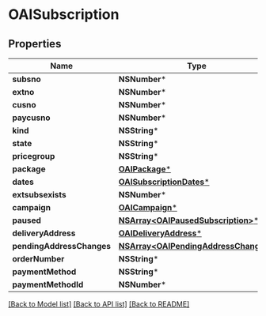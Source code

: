 # OAISubscription

## Properties
Name | Type | Description | Notes
------------ | ------------- | ------------- | -------------
**subsno** | **NSNumber*** |  | 
**extno** | **NSNumber*** |  | 
**cusno** | **NSNumber*** |  | 
**paycusno** | **NSNumber*** |  | 
**kind** | **NSString*** |  | 
**state** | **NSString*** |  | 
**pricegroup** | **NSString*** |  | [optional] 
**package** | [**OAIPackage***](OAIPackage.md) |  | 
**dates** | [**OAISubscriptionDates***](OAISubscriptionDates.md) |  | 
**extsubsexists** | **NSNumber*** |  | 
**campaign** | [**OAICampaign***](OAICampaign.md) |  | [optional] 
**paused** | [**NSArray&lt;OAIPausedSubscription&gt;***](OAIPausedSubscription.md) |  | [optional] 
**deliveryAddress** | [**OAIDeliveryAddress***](OAIDeliveryAddress.md) |  | [optional] 
**pendingAddressChanges** | [**NSArray&lt;OAIPendingAddressChange&gt;***](OAIPendingAddressChange.md) |  | [optional] 
**orderNumber** | **NSString*** |  | [optional] 
**paymentMethod** | **NSString*** |  | [optional] 
**paymentMethodId** | **NSNumber*** |  | [optional] 

[[Back to Model list]](../README.md#documentation-for-models) [[Back to API list]](../README.md#documentation-for-api-endpoints) [[Back to README]](../README.md)


